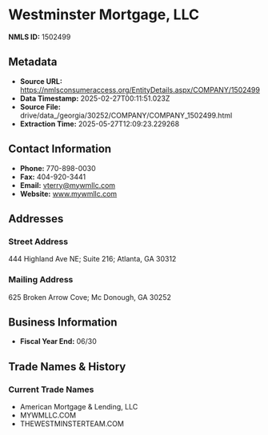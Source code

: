 # Westminster Mortgage, LLC

**NMLS ID:** 1502499

## Metadata
- **Source URL:** https://nmlsconsumeraccess.org/EntityDetails.aspx/COMPANY/1502499
- **Data Timestamp:** 2025-02-27T00:11:51.023Z
- **Source File:** drive/data_/georgia/30252/COMPANY/COMPANY_1502499.html
- **Extraction Time:** 2025-05-27T12:09:23.229268

## Contact Information
- **Phone:** 770-898-0030
- **Fax:** 404-920-3441
- **Email:** vterry@mywmllc.com
- **Website:** www.mywmllc.com

## Addresses
### Street Address
444 Highland Ave NE; Suite 216; Atlanta, GA 30312

### Mailing Address
625 Broken Arrow Cove; Mc Donough, GA 30252

## Business Information
- **Fiscal Year End:** 06/30

## Trade Names & History
### Current Trade Names
- American Mortgage & Lending, LLC
- MYWMLLC.COM
- THEWESTMINSTERTEAM.COM
